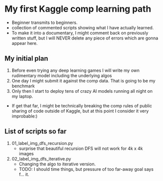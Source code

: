 # My first Kaggle comp learning path
* Beginner transmits to beginners.
* collection of commented scripts showing what I have actually learned.
* To make it into a documentary, I might comment back on previously written stuff, but I will NEVER delete any piece of errors which are gonna appear here.

## My initial plan
1. Before even trying any deep learning games I will write my own rudimentary model including the underlying algos
2. One day I might submit it against the comp data. That is going to be my benchmark
3. Only then I start to deploy tens of crazy AI models running all night on my laptop.
  * If get that far, I might be technically breaking the comp rules of public sharing of code outside of Kaggle, but at this point I consider it very improbable:)

## List of scripts so far
1. 01_label_img_dfs_recursion.py
    * surprise that beautiful recursion DFS will not work for 4k x 4k images
2. 02_label_img_dfs_iterative.py
    * Changing the algo to iterative version.
    * TODO: I should time things, but pressure of too far-away goal says f... it.